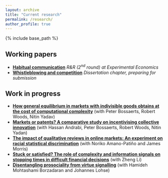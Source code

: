 ```yaml
---
layout: archive
title: "Current research"
permalink: /research/
author_profile: true
---
```


{% include base_path %}

<h2>Working papers</h2>
<ul>
  <li>
    <a href="/research/habits">
        <b>Habitual communication</b></a>
        <i>R&R (2<sup>nd</sup> round) at Experimental Economics</i>
  </li>
  <li>
    <a href="/research/whistleblowing">
        <b>Whistleblowing and competition</b></a>
        <i>Dissertation chapter, preparing for submission</i>
  </li>
</ul>

<h2>Work in progress</h2>
<ul>
    <li>
        <a href="/research/mig">
        <b>How general equilibrium in markets with indivisible goods obtains at the cost of computational complexity</b></a>
        <!-- <i>Draft under preparation</i> -->
        (with Peter Bossaerts, Robert Woods, Nitin Yadav)
    </li>
    <li>
        <a href="/research/kme">
        <b>Markets or patents? A comparative study on incentivising collective innovation</b></a>
        <!-- <i>data collection in progress</i> -->
        (with Hassan Andrabi, Peter Bossaerts, Robert Woods, Nitin Yadan)
    </li>
    <li>
        <a href="/research/fakebnb">
        <b>The impact of qualitative reviews in online markets: An experiment on racial statistical discrimination</b></a>
        <!-- <i>data collection in progress</i> -->
        (with Noriko Amano-Patiño and James Morris)
    </li>
    <li>
        <a href="/research/satisficing">
        <b>Stuck or satisfied? The role of complexity and information signals on stopping times in difficult financial decisions</b></a>
        <!-- <i>grant proposal submitted to British Academy/Leverhulme Small Research Grants</i>  -->
        (with Zheng Li)
    </li>
    <li>
        <a href="/research/virtue">
        <b>Disentangling prosociality from virtue signalling</b></a>
        <!-- <i>grant proposal submitted to British Academy/Leverhulme Small Research Grants</i>  -->
        (with Hamideh Mohtashami Borzadaran and Johannes Lohse)
    </li>
</ul>
